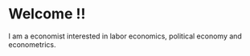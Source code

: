 # Welcome !!

I am a economist interested in labor economics, political economy and econometrics. 

